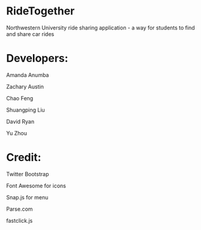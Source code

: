 RideTogether
======================

Northwestern University ride sharing application - a way for students to find and share car rides


Developers:
======================
Amanda Anumba 

Zachary Austin

Chao Feng

Shuangping Liu

David Ryan

Yu Zhou


Credit:
======================
Twitter Bootstrap

Font Awesome for icons

Snap.js for menu

Parse.com

fastclick.js
